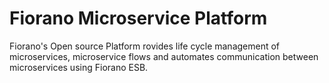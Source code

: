 # Fiorano Microservice Platform
Fiorano's Open source Platform rovides life cycle management of microservices, microservice flows and automates communication between microservices using Fiorano ESB. 
